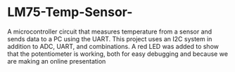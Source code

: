 # LM75-Temp-Sensor-

A microcontroller circuit that measures temperature from a sensor and sends data to a PC using the UART.
This project uses an I2C system in addition to ADC, UART, and combinations.
A red LED was added to show that the potentiometer is working,
both for easy debugging and because we are making an online presentation
